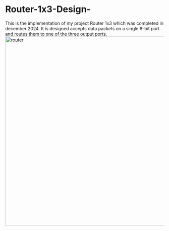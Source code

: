 # Router-1x3-Design-
This is the implementation of my project Router 1x3 which was completed in december 2024. It is designed accepts data packets on a single 8-bit port and routes them to one of the three output ports.
<img width="1081" height="601" alt="router" src="https://github.com/user-attachments/assets/bf18768b-c1f3-4d7a-a9fc-8fafef111f12" />
